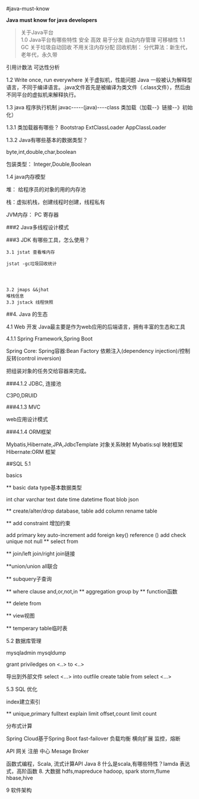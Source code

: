 #java-must-know

**Java must know for java developers**

> 关于Java平台   
1.0 Java平台有哪些特性
安全
高效
易于分发
自动内存管理
可移植性
1.1 GC 关于垃圾自动回收 
不用关注内存分配
回收机制：
分代算法：新生代，老年代，永久带

引用计数法
可达性分析

1.2 Write once, run everywhere 关于虚拟机，性能问题 Java 一般被认为解释型语言，不同于编译语言。.java文件首先是被编译为类文件（.class文件），然后由不同平台的虚拟机来解释执行。 

1.3 java 程序执行机制 
javac-----(java)----class
类加载（加载--》链接--》初始化）


1.3.1 类加载器有哪些？
Bootstrap
ExtClassLoader
AppClassLoader

1.3.2 Java有哪些基本的数据类型？

byte,int,double,char,boolean

包装类型：
Integer,Double,Boolean



1.4 java内存模型 

堆： 给程序员的对象的用的内存池

栈：虚拟机栈，创建线程时创建，线程私有

JVM内存：
PC 寄存器

###2 Java多线程设计模式

###3 JDK 有哪些工具，怎么使用？ 

	3.1 jstat 查看堆内存
	
	jstat -gc垃圾回收统计
	
		
	

	3.2 jmaps &&jhat
	堆栈信息
	3.3 jstack 线程快照

##4. Java 的生态 

4.1 Web 开发 
Java最主要是作为web应用的后端语言，拥有丰富的生态和工具

4.1.1 Spring Framework,Spring Boot

Spring Core: 
Spring容器:Bean Factory
依赖注入(dependency injection)/控制反转(control inversion)

把组装对象的任务交给容器来完成。

###4.1.2 JDBC, 连接池

C3P0,DRUID

###4.1.3 MVC

web应用设计模式


###4.1.4 ORM框架 

Mybatis,Hibernate,JPA,JdbcTemplate
对象关系映射
Mybatis:sql 映射框架
Hibernate:ORM 框架

##SQL 5.1 

basics 

** basic data type基本数据类型

int char varchar text date time datetime float blob json 

** create/alter/drop database, table add column rename table

** add constraint 增加约束

add primary key auto-increment add foreign key() reference () add check unique not null ** select from

** join/left join/right join链接

**union/union all联合

** subquery子查询

** where clause and,or,not,in ** aggregation group by ** function函数

** delete from

** view视图

** temperary table临时表

5.2 数据库管理 

mysqladmin mysqldump 

grant priviledges on <..> to <..>

导出到外部文件
select <...> into outfile create table from select <...>

5.3 SQL 优化 

index建立索引 

** unique,primary fulltext explain limit offset,count limit count

分布式计算 

Spring Cloud基于Spring Boot
fast-failover 负载均衡 横向扩展 监控，熔断

API 网关 注册 中心 Mesage Broker

函数式编程，Scala, 流式计算API Java 8
什么是scala,有哪些特性？lamda 表达式，高阶函数 8. 大数据 hdfs,mapreduce hadoop, spark storm,flume hbase,hive

9 软件架构

